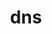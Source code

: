 ---
layout: landing_page
sidebar: qq_cli_command_reference_sidebar
summary: Listing of commands for dns
title: dns
zendesk_source: qq CLI Command Guide

---
